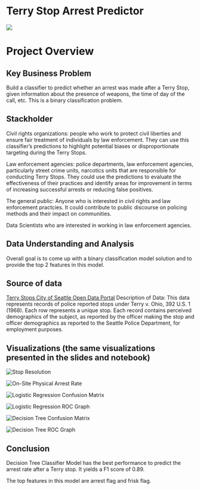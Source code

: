 # Terry Stop Arrest Predictor
![](https://images.unsplash.com/photo-1625449281218-cbb6183f0aec?ixlib=rb-4.0.3&ixid=M3wxMjA3fDB8MHxwaG90by1wYWdlfHx8fGVufDB8fHx8fA%3D%3D&auto=format&fit=crop&w=2070&q=80)



# Project Overview

## Key Business Problem

Build a classifier to predict whether an arrest was made after a Terry Stop, given information about the presence of weapons, the time of day of the call, etc. This is a binary classification problem.

## Stackholder

Civil rights organizations: people who work to protect civil liberties and ensure fair treatment of individuals by law enforcement. They can use this classifier’s predictions to highlight potential biases or disproportionate targeting during the Terry Stops.

Law enforcement agencies: police departments, law enforcement agencies, particularly street crime units, narcotics units that are responsible for conducting Terry Stops. They could use the predictions to evaluate the effectiveness of their practices and identify areas for improvement in terms of increasing successful arrests or reducing false positives.

The general public: Anyone who is interested in civil rights and law enforcement practcies. It could contribute to public discourse on policing methods and their impact on communities.

Data Scientists who are interested in working in law enforcement agencies.



## Data Understanding and Analysis
Overall goal is to come up with a binary classification model solution and to provide the top 2 features in this model.


## Source of data

[Terry Stops City of Seattle Open Data Portal](https://data.seattle.gov/Public-Safety/Terry-Stops/28ny-9ts8)
Description of Data:
This data represents records of police reported stops under Terry v. Ohio, 392 U.S. 1 (1968). Each row represents a unique stop.
Each record contains perceived demographics of the subject, as reported by the officer making the stop and officer demographics as reported to the Seattle Police Department, for employment purposes.


## Visualizations (the same visualizations presented in the slides and notebook)

![Stop Resolution](https://i.imgur.com/QIHetka.png)

![On-Site Physical Arrest Rate](https://i.imgur.com/Tu4UAPa.png)

![Logistic Regression Confusion Matrix](https://i.imgur.com/1rhuJUi.png)

![Logistic Regression ROC Graph](https://i.imgur.com/90tgyrj.png)

![Decision Tree Confusion Matrix](https://i.imgur.com/666nZyR.png)

![Decision Tree ROC Graph](https://i.imgur.com/uADJwfg.png)



## Conclusion
Decision Tree Classifier Model has the best performance to predict the arrest rate after a Terry stop. It yields a F1 score of 0.89.

The top features in this model are arrest flag and frisk flag.
